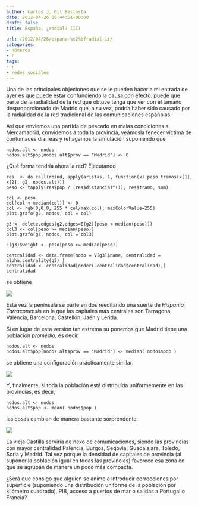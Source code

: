 ```yaml
---
author: Carlos J. Gil Bellosta
date: 2012-04-26 06:44:51+00:00
draft: false
title: España, ¿radial? (II)

url: /2012/04/26/espana-%c2%bfradial-ii/
categories:
- números
- r
tags:
- r
- redes sociales
---
```


Una de las principales objeciones que se le pueden hacer a mi entrada de ayer es que puede estar confundiendo la causa con efecto: puede que parte de la radialidad de la red que obtuve tenga que ver con el tamaño desproporcionado de Madrid que, a su vez, podría haber sido causado por la radialidad de la red tradicional de las comunicaciones españolas.

Así que enviemos una partida de pescado en malas condiciones a Mercamadrid, convidemos a toda la provincia, veámosla fenecer víctima de contumaces diarreas y rehagamos la simulación suponiendo que



    nodos.alt <- nodos
    nodos.alt$pop[nodos.alt$prov == "Madrid"] <- 0



¿Qué forma tendría ahora la red? Ejecutando



    res  <- do.call(rbind, apply(aristas, 1, function(x) peso.tramos(x[1], x[2], g2, nodos.alt)))
    peso <- tapply(res$pop / (res$distancia)^(1), res$tramo, sum)

    col <- peso
    col[col < median(col)] <- 0
    col <- rgb(0,0,0, 255 * col/max(col), maxColorValue=255)
    plot.grafo(g2, nodos, col = col)

    g3 <- delete.edges(g2,edges=E(g2)[peso < median(peso)])
    col3 <- col[peso >= median(peso)]
    plot.grafo(g3, nodos, col = col3)

    E(g3)$weight <- peso[peso >= median(peso)]

    centralidad <- data.frame(nodo = V(g3)$name, centralidad = alpha.centrality(g3) )
    centralidad <- centralidad[order(-centralidad$centralidad),]
    centralidad




se obtiene

[![](/wp-uploads/2012/04/red_madrrid_0.png)
](/wp-uploads/2012/04/red_madrrid_0.png)

Esta vez la península se parte en dos reeditando una suerte de _Hispania Tarraconensis_ en la que las capitales más centrales son Tarragona, Valencia, Barcelona, Castellón, Jaén y Lérida.

Si en lugar de esta versión tan extrema su ponemos que Madrid tiene una poblacion _promedio_, es decir,



    nodos.alt <- nodos
    nodos.alt$pop[nodos.alt$prov == "Madrid"] <- median( nodos$pop )



se obtiene una configuración prácticamente similar:

[![](/wp-uploads/2012/04/red_madrrid_media.png)
](/wp-uploads/2012/04/red_madrrid_media.png)

Y, finalmente, si toda la población está distribuida uniformemente en las provincias, es decir,



    nodos.alt <- nodos
    nodos.alt$pop <- mean( nodos$pop )



las cosas cambian de manera bastante sorprendente:

[![](/wp-uploads/2012/04/red_provincias_iguales.png)
](/wp-uploads/2012/04/red_provincias_iguales.png)

La vieja Castilla serviría de nexo de comunicaciones, siendo las provincias con  mayor centralidad Palencia, Burgos, Segovia, Guadalajara, Toledo, Soria y Madrid. Tal vez porque la densidad de capitales de provincia (al suponer la población igual en todas las provincias) favorece esa zona en que se agrupan de manera un poco más compacta.

¿Será que consigo que alguien se anime a introducir correcciones por superficie (suponiendo una distribución uniforme de la población por kilómetro cuadrado), PIB, acceso a puertos de mar o salidas a Portugal o Francia?
